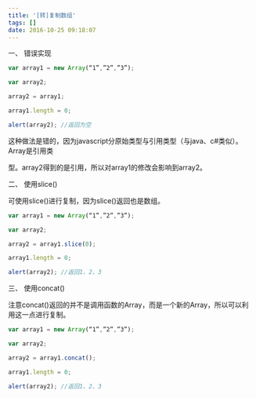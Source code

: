 ```yaml
---
title: '[转]复制数组'
tags: []
date: 2016-10-25 09:18:07
---
```


一、 错误实现 

```js
var array1 = new Array(“1”,”2”,”3”);  

var array2;  

array2 = array1;  

array1.length = 0;  

alert(array2); //返回为空
```

这种做法是错的，因为javascript分原始类型与引用类型（与java、c#类似）。Array是引用类

型。array2得到的是引用，所以对array1的修改会影响到array2。

二、 使用slice()

可使用slice()进行复制，因为slice()返回也是数组。

```js
var array1 = new Array(“1”,”2”,”3”);  

var array2;  

array2 = array1.slice(0);  

array1.length = 0;  

alert(array2); //返回1、2、3
```  

三、 使用concat()

注意concat()返回的并不是调用函数的Array，而是一个新的Array，所以可以利用这一点进行复制。

```js
var array1 = new Array(“1”,”2”,”3”);  

var array2;  

array2 = array1.concat();  

array1.length = 0;  

alert(array2); //返回1、2、3 
```
